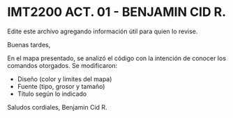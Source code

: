 # IMT2200 ACT. 01 - BENJAMIN CID R.
Edite este archivo agregando información útil para quien lo revise.

Buenas tardes,

En el mapa presentado, se analizó el código con la intención de conocer los comandos otorgados. Se modificaron: 
- Diseño (color y limites del mapa)
- Fuente (tipo, grosor y tamaño)
- Título según lo indicado

Saludos cordiales,
Benjamin Cid R.
